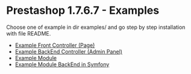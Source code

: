 # Prestashop 1.7.6.7 - Examples

Choose one of example in dir examples/ and go step by step installation with file README.

* [Example Front Controller (Page)](https://github.com/damian-pm/prestashop_examples/tree/master/examples/ExampleFrontController)
* [Example BackEnd Controller (Admin Panel)](https://github.com/damian-pm/prestashop_examples/tree/master/examples/ExampleBackEndController)
* [Example Module](https://github.com/damian-pm/prestashop_examples/tree/master/examples/ExampleModule)
* [Example Module BackEnd in Symfony](https://github.com/damian-pm/prestashop_examples/tree/master/examples/ExampleModuleBackEndSymfony)
